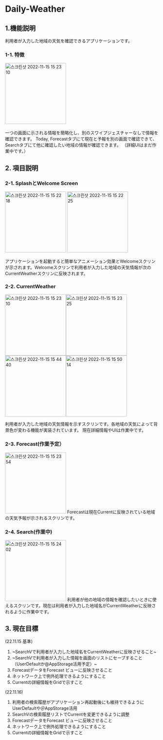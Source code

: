 # Daily-Weather
   
## 1.機能説明
利用者が入力した地域の天気を確認できるアプリケーションです。
### 1-1. 特徴   
<img width="200" alt="스크린샷 2022-11-15 15 23 10" src="https://user-images.githubusercontent.com/109661308/201843685-8e56a194-7d0d-4138-b77c-ee496badbca5.png">　　　

一つの画面に示される情報を簡略化し、別のスワイプジェスチャーなしで情報を確認できます。
Today, Forecastタブにて現在と予報を別の画面で確認できて、Searchタブにて他に確認したい地域の情報が確認できます。
（詳細UIはまだ作業中です。）　　　

## 2. 項目説明　　　
### 2-1. SplashとWelcome Screen   
<img width="200" alt="스크린샷 2022-11-15 15 22 18" src="https://user-images.githubusercontent.com/109661308/201843535-5cd76bfa-ccfe-422d-9afa-5a681bfa01bd.png"> <img width="200" alt="스크린샷 2022-11-15 15 22 25" src="https://user-images.githubusercontent.com/109661308/201844987-12880901-c533-4fde-ac9a-53084802d3d8.png">　　　

アプリケーションを起動すると簡単なアニメーション効果とWelcomeスクリンが示されます。Welcomeスクリンで利用者が入力した地域の天気情報が次のCurrentWeatherスクリンに反映されます。   

### 2-2. CurrentWeather   
<img width="200" alt="스크린샷 2022-11-15 15 23 10" src="https://user-images.githubusercontent.com/109661308/201849440-8d0776b5-8287-4122-8329-5aae23c97787.png"><img width="200" alt="스크린샷 2022-11-15 15 23 25" src="https://user-images.githubusercontent.com/109661308/201849553-c2aa30d7-936d-49e3-a1ed-f90d9320bcd0.png"><img width="200" alt="스크린샷 2022-11-15 15 44 40" src="https://user-images.githubusercontent.com/109661308/201849641-ebe04048-f7ce-45b2-9b54-120cdc1108b7.png"><img width="200" alt="스크린샷 2022-11-15 15 50 14" src="https://user-images.githubusercontent.com/109661308/201849741-1cd8f1e4-97cf-46d8-a530-5285f850881b.png">   

利用者が入力した地域の天気情報を示すスクリンです。各地域の天気によって背景色が変わる機能が実装されています。
現在詳細情報やUIは作業中です。

### 2-3. Forecast(作業予定）
<img width="200" alt="스크린샷 2022-11-15 15 23 54" src="https://user-images.githubusercontent.com/109661308/201851618-9cfd7a93-5c85-4247-b6eb-1d5c261c56cd.png">
Forecastは現在Currentに反映されている地域の天気予報が示されるスクリンです。

### 2-4. Search(作業中)   
<img width="200" alt="스크린샷 2022-11-15 15 24 02" src="https://user-images.githubusercontent.com/109661308/201853814-71cec1e3-7f76-47c0-a551-b79c44e7c322.png">
利用者が他の地域の情報を確認したいときに使えるスクリンです。現在は利用者が入力した地域名がCurrentWeatherに反映されるように作業中です。

## 3. 現在目標
(22.11.15 基準)
1. ~SearchVで利用者が入力した地域名をCurrentWeatherに反映させること~   
2. ~SearchVで利用者が入力した情報を画面のリストにセーブすること（UserDefaultか@AppStorage活用予定）~
3. ForecastデータをForecast ビューに反映させること
4. ネットワーク上で例外処理できるようにすること
5. Currentの詳細情報をGridで示すこと

(22.11.16)
1. 利用者の検索履歴がアプリケーション再起動後にも維持できるようにUserDefaultや＠AppStorage活用
2. SearchVの検索履歴リストでCurrentを変更できるように調整
3. ForecastデータをForecast ビューに反映させること
4. ネットワーク上で例外処理できるようにすること
5. Currentの詳細情報をGridで示すこと 
